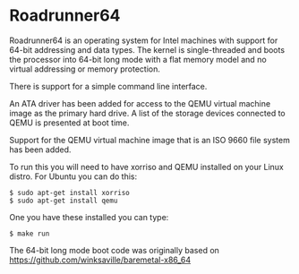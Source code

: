 # Roadrunner64

Roadrunner64 is an operating system for Intel machines with support for
64-bit addressing and data types.  The kernel is single-threaded and boots
the processor into 64-bit long mode with a flat memory model and no virtual
addressing or memory protection.

There is support for a simple command line interface.

An ATA driver has been added for access to the QEMU virtual machine image
as the primary hard drive.  A list of the storage devices connected
to QEMU is presented at boot time.

Support for the QEMU virtual machine image that is an ISO 9660 file system
has been added.

To run this you will need to have xorriso and QEMU installed on your
Linux distro.  For Ubuntu you can do this:

```
$ sudo apt-get install xorriso
$ sudo apt-get install qemu
```

One you have these installed you can type:

```
$ make run
```

The 64-bit long mode boot code was originally based on
https://github.com/winksaville/baremetal-x86_64
